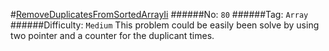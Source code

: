 #[RemoveDuplicatesFromSortedArrayIi](https://leetcode.com/problems/remove-duplicates-from-sorted-array-ii/)
######No: `80`
######Tag: `Array`
######Difficulty: `Medium`
This problem could be easily been solve by using two pointer and a counter for the duplicant times.

